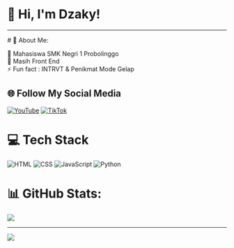 <!-- Level 3: Add custom code -->

# 👋 Hi, I'm Dzaky! <br>
<hr>
# 💫 About Me:

🔭 Mahasiswa SMK Negri 1 Probolinggo<br>
🌱 Masih Front End<br>
⚡ Fun fact : INTRVT & Penikmat Mode Gelap<br>

## 🌐 Follow My Social Media<br>
[![YouTube](https://img.shields.io/badge/YouTube-%23FF0000.svg?logo=YouTube&logoColor=white)](https://youtube.com/@DzakyA) [![TikTok](https://img.shields.io/badge/TikTok-%23000000.svg?logo=TikTok&logoColor=whit)](https://tiktok.com/@xdzakyx_)
# 💻 Tech Stack
<!-- Badges from https://github.com/Ileriayo/markdown-badges -->
![HTML](https://img.shields.io/badge/html-%23E34F26.svg?style=for-the-badge&logo=html5&logoColor=white)
![CSS](https://img.shields.io/badge/css-%231572B6.svg?style=for-the-badge&logo=css3&logoColor=white)
![JavaScript](https://img.shields.io/badge/javascript-%23323330.svg?style=for-the-badge&logo=javascript&logoColor=%23F7DF1E)
![Python](https://img.shields.io/badge/python-3670A0?style=for-the-badge&logo=python&logoColor=ffdd54)
# 📊 GitHub Stats:
![](https://github-readme-stats.vercel.app/api/top-langs/?username=xDzaky&theme=tokyonight&hide_border=false&include_all_commits=true&count_private=true&layout=compact)

---
[![](https://visitcount.itsvg.in/api?id=AlyaKagerou&icon=0&color=0)](https://visitcount.itsvg.in)
